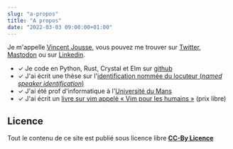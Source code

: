 ```yaml
---
slug: "a-propos"
title: "A propos"
date: "2022-03-03 09:00:00+01:00"
---
```


Je m'appelle [Vincent Jousse](https://twitter.com/vjousse), vous pouvez me trouver sur [Twitter](https://twitter.com/vjousse), [Mastodon](https://mamot.fr/@vjousse) ou sur [Linkedin](https://www.linkedin.com/in/vincent-jousse-798b1a11/).


- ✓ Je code en Python, Rust, Crystal et Elm sur [github](https://github.com/vjousse/)
- ✓ J'ai écrit une thèse sur l'[identification nommée du locuteur (_named speaker identification_)](/research)
- ✓ J'ai été prof d'informatique à l'[Université du Mans](http://www.univ-lemans.fr/)
- ✓ J'ai écrit un [livre sur vim appelé « Vim pour les humains »](https://vimebook.com) (prix libre)


## Licence

Tout le contenu de ce site est publié sous licence libre <a href="https://creativecommons.org/licenses/by/4.0/" target="_blank"><strong>CC-By Licence</strong></a>


